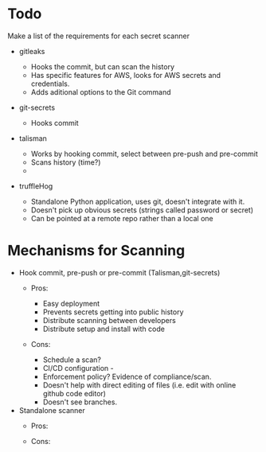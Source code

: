 # Todo
Make a list of the requirements for each secret scanner
 - gitleaks
   - Hooks the commit, but can scan the history
   - Has specific features for AWS, looks for AWS secrets and credentials.
   - Adds aditional options to the Git command
 - git-secrets
   - Hooks commit 
 - talisman
   - Works by hooking commit, select between pre-push and pre-commit
   - Scans history (time?)
   - 

 - truffleHog
   - Standalone Python application, uses git, doesn't integrate with it.
   - Doesn't pick up obvious secrets (strings called password or secret)
   - Can be pointed at a remote repo rather than a local one

 # Mechanisms for Scanning
  - Hook commit, pre-push or pre-commit (Talisman,git-secrets)
    - Pros:
        - Easy deployment
        - Prevents secrets getting into public history
        - Distribute scanning between developers
        - Distribute setup and install with code
        
    - Cons:
       - Schedule a scan?
       - CI/CD configuration -  
       - Enforcement policy? Evidence of compliance/scan.
       - Doesn't help with direct editing of files (i.e. edit with online github code editor)
       - Doesn't see branches.
  - Standalone scanner
    - Pros:

    - Cons:
